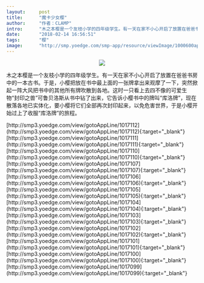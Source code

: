 ```yaml
---
layout:     post
title:      "魔卡少女樱"
author:     "作者：CLAMP"
intro:      "木之本樱是一个友枝小学的四年级学生。有一天在家不小心开启了放置在爸爸书房中的一本古书。于是，小樱把放在书中最上面的一张牌拿出来观摩了一下，突然掀起一阵大风把书中的其他所有牌吹散到各地。这时一只看上去四不像的可爱生物“封印之兽”可鲁贝洛斯从书中钻了出来，它告诉小樱书中的牌叫“库洛牌”，现在散落各地已实体化，要小樱将它们全部再次封印起来，以免危害世界，于是小樱开始过上了收服“库洛牌”的旅程。"
date:       "2018-02-14 16:56:51"
tags:       "樱"
image:      "http://smp.yoedge.com/smp-app/resource/viewImage/1000600appline.png"
---
```

<div style="text-align: center">
<p><img src="http://smp.yoedge.com/smp-app/resource/viewImage/1000600appline.png"/></p>
</div>
<p class="post-meta">
<span>木之本樱是一个友枝小学的四年级学生。有一天在家不小心开启了放置在爸爸书房中的一本古书。于是，小樱把放在书中最上面的一张牌拿出来观摩了一下，突然掀起一阵大风把书中的其他所有牌吹散到各地。这时一只看上去四不像的可爱生物“封印之兽”可鲁贝洛斯从书中钻了出来，它告诉小樱书中的牌叫“库洛牌”，现在散落各地已实体化，要小樱将它们全部再次封印起来，以免危害世界，于是小樱开始过上了收服“库洛牌”的旅程。</span>
</p>
[http://smp3.yoedge.com/view/gotoAppLine/1017112](http://smp3.yoedge.com/view/gotoAppLine/1017112){:target="_blank"}
[http://smp3.yoedge.com/view/gotoAppLine/1017111](http://smp3.yoedge.com/view/gotoAppLine/1017111){:target="_blank"}
[http://smp3.yoedge.com/view/gotoAppLine/1017110](http://smp3.yoedge.com/view/gotoAppLine/1017110){:target="_blank"}
[http://smp3.yoedge.com/view/gotoAppLine/1017107](http://smp3.yoedge.com/view/gotoAppLine/1017107){:target="_blank"}
[http://smp3.yoedge.com/view/gotoAppLine/1017106](http://smp3.yoedge.com/view/gotoAppLine/1017106){:target="_blank"}
[http://smp3.yoedge.com/view/gotoAppLine/1017105](http://smp3.yoedge.com/view/gotoAppLine/1017105){:target="_blank"}
[http://smp3.yoedge.com/view/gotoAppLine/1017104](http://smp3.yoedge.com/view/gotoAppLine/1017104){:target="_blank"}
[http://smp3.yoedge.com/view/gotoAppLine/1017103](http://smp3.yoedge.com/view/gotoAppLine/1017103){:target="_blank"}
[http://smp3.yoedge.com/view/gotoAppLine/1017102](http://smp3.yoedge.com/view/gotoAppLine/1017102){:target="_blank"}
[http://smp3.yoedge.com/view/gotoAppLine/1017101](http://smp3.yoedge.com/view/gotoAppLine/1017101){:target="_blank"}
[http://smp3.yoedge.com/view/gotoAppLine/1017100](http://smp3.yoedge.com/view/gotoAppLine/1017100){:target="_blank"}
[http://smp3.yoedge.com/view/gotoAppLine/1017099](http://smp3.yoedge.com/view/gotoAppLine/1017099){:target="_blank"}


